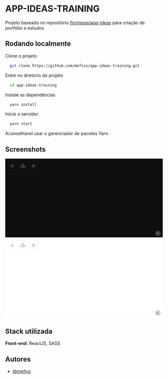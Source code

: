 
# APP-IDEAS-TRAINING

Projeto baseado no repositório 
[florinpop/app-ideas](https://github.com/florinpop17/app-ideas)
para criação de portfólio e estudos
## Rodando localmente

Clone o projeto

```bash
  git clone https://github.com/mefivs/app-ideas-training.git
```

Entre no diretório do projeto

```bash
  cd app-ideas-training
```

Instale as dependências

```bash
  yarn install
```

Inicie o servidor

```bash
  yarn start
```

Aconselhável usar o gerenciador de pacotes Yarn.


## Screenshots

![Dark homepage](https://github.com/mefivs/app-ideas-training/blob/main/public/imgs/home-dark.png?raw=true)
![Light homepage](https://github.com/mefivs/app-ideas-training/blob/main/public/imgs/home-light.png?raw=true)
## Stack utilizada

**Front-end:** ReactJS, SASS

## Autores

- [@mefivs](https://www.github.com/mefivs)

